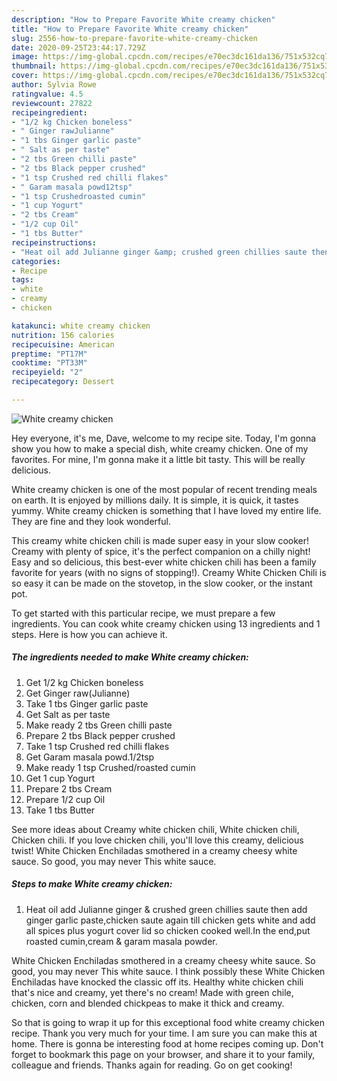 ```yaml
---
description: "How to Prepare Favorite White creamy chicken"
title: "How to Prepare Favorite White creamy chicken"
slug: 2556-how-to-prepare-favorite-white-creamy-chicken
date: 2020-09-25T23:44:17.729Z
image: https://img-global.cpcdn.com/recipes/e70ec3dc161da136/751x532cq70/white-creamy-chicken-recipe-main-photo.jpg
thumbnail: https://img-global.cpcdn.com/recipes/e70ec3dc161da136/751x532cq70/white-creamy-chicken-recipe-main-photo.jpg
cover: https://img-global.cpcdn.com/recipes/e70ec3dc161da136/751x532cq70/white-creamy-chicken-recipe-main-photo.jpg
author: Sylvia Rowe
ratingvalue: 4.5
reviewcount: 27822
recipeingredient:
- "1/2 kg Chicken boneless"
- " Ginger rawJulianne"
- "1 tbs Ginger garlic paste"
- " Salt as per taste"
- "2 tbs Green chilli paste"
- "2 tbs Black pepper crushed"
- "1 tsp Crushed red chilli flakes"
- " Garam masala powd12tsp"
- "1 tsp Crushedroasted cumin"
- "1 cup Yogurt"
- "2 tbs Cream"
- "1/2 cup Oil"
- "1 tbs Butter"
recipeinstructions:
- "Heat oil add Julianne ginger &amp; crushed green chillies saute then add ginger garlic paste,chicken saute again till chicken gets white and add all spices plus yogurt cover lid so chicken cooked well.In the end,put roasted cumin,cream &amp; garam masala powder."
categories:
- Recipe
tags:
- white
- creamy
- chicken

katakunci: white creamy chicken 
nutrition: 156 calories
recipecuisine: American
preptime: "PT17M"
cooktime: "PT33M"
recipeyield: "2"
recipecategory: Dessert

---
```



![White creamy chicken](https://img-global.cpcdn.com/recipes/e70ec3dc161da136/751x532cq70/white-creamy-chicken-recipe-main-photo.jpg)

Hey everyone, it's me, Dave, welcome to my recipe site. Today, I'm gonna show you how to make a special dish, white creamy chicken. One of my favorites. For mine, I'm gonna make it a little bit tasty. This will be really delicious.

White creamy chicken is one of the most popular of recent trending meals on earth. It is enjoyed by millions daily. It is simple, it is quick, it tastes yummy. White creamy chicken is something that I have loved my entire life. They are fine and they look wonderful.

This creamy white chicken chili is made super easy in your slow cooker! Creamy with plenty of spice, it&#39;s the perfect companion on a chilly night! Easy and so delicious, this best-ever white chicken chili has been a family favorite for years (with no signs of stopping!). Creamy White Chicken Chili is so easy it can be made on the stovetop, in the slow cooker, or the instant pot.


To get started with this particular recipe, we must prepare a few ingredients. You can cook white creamy chicken using 13 ingredients and 1 steps. Here is how you can achieve it.

<!--inarticleads1-->

##### The ingredients needed to make White creamy chicken:

1. Get 1/2 kg Chicken boneless
1. Get  Ginger raw(Julianne)
1. Take 1 tbs Ginger garlic paste
1. Get  Salt as per taste
1. Make ready 2 tbs Green chilli paste
1. Prepare 2 tbs Black pepper crushed
1. Take 1 tsp Crushed red chilli flakes
1. Get  Garam masala powd.1/2tsp
1. Make ready 1 tsp Crushed/roasted cumin
1. Get 1 cup Yogurt
1. Prepare 2 tbs Cream
1. Prepare 1/2 cup Oil
1. Take 1 tbs Butter


See more ideas about Creamy white chicken chili, White chicken chili, Chicken chili. If you love chicken chili, you&#39;ll love this creamy, delicious twist! White Chicken Enchiladas smothered in a creamy cheesy white sauce. So good, you may never This white sauce. 

<!--inarticleads2-->

##### Steps to make White creamy chicken:

1. Heat oil add Julianne ginger &amp; crushed green chillies saute then add ginger garlic paste,chicken saute again till chicken gets white and add all spices plus yogurt cover lid so chicken cooked well.In the end,put roasted cumin,cream &amp; garam masala powder.


White Chicken Enchiladas smothered in a creamy cheesy white sauce. So good, you may never This white sauce. I think possibly these White Chicken Enchiladas have knocked the classic off its. Healthy white chicken chili that&#39;s nice and creamy, yet there&#39;s no cream! Made with green chile, chicken, corn and blended chickpeas to make it thick and creamy. 

So that is going to wrap it up for this exceptional food white creamy chicken recipe. Thank you very much for your time. I am sure you can make this at home. There is gonna be interesting food at home recipes coming up. Don't forget to bookmark this page on your browser, and share it to your family, colleague and friends. Thanks again for reading. Go on get cooking!
